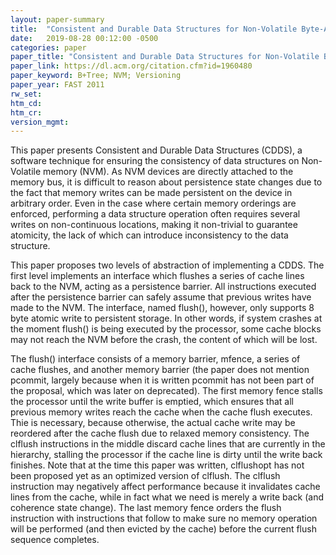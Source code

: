```yaml
---
layout: paper-summary
title:  "Consistent and Durable Data Structures for Non-Volatile Byte-Addressable Memory"
date:   2019-08-28 00:12:00 -0500
categories: paper
paper_title: "Consistent and Durable Data Structures for Non-Volatile Byte-Addressable Memory"
paper_link: https://dl.acm.org/citation.cfm?id=1960480
paper_keyword: B+Tree; NVM; Versioning
paper_year: FAST 2011
rw_set: 
htm_cd: 
htm_cr: 
version_mgmt: 
---
```


This paper presents Consistent and Durable Data Structures (CDDS), a software technique for ensuring the consistency
of data structures on Non-Volatile memory (NVM). As NVM devices are directly attached to the memory bus, it is 
difficult to reason about persistence state changes due to the fact that memory writes can be made persistent on the device 
in arbitrary order. Even in the case where certain memory orderings are enforced, performing a data structure operation
often requires several writes on non-continuous locations, making it non-trivial to guarantee atomicity, the lack of 
which can introduce inconsistency to the data structure. 

This paper proposes two levels of abstraction of implementing a CDDS. The first level implements an interface which flushes
a series of cache lines back to the NVM, acting as a persistence barrier. All instructions executed after the persistence
barrier can safely assume that previous writes have made to the NVM. The interface, named flush(), however, only supports
8 byte atomic write to persistent storage. In other words, if system crashes at the moment flush() is being executed 
by the processor, some cache blocks may not reach the NVM before the crash, the content of which will be lost. 

The flush() interface consists of a memory barrier, mfence, a series of cache flushes, and another memory barrier (the
paper does not mention pcommit, largely because when it is written pcommit has not been part of the proposal, which was
later on deprecated). The first memory fence stalls the processor until the write buffer is emptied, which ensures that 
all previous memory writes reach the cache when the cache flush executes. Thie is necessary, because otherwise, the actual 
cache write may be reordered after the cache flush due to relaxed memory consistency. The clflush instructions in the middle
discard cache lines that are currently in the hierarchy, stalling the processor if the cache line is dirty until the 
write back finishes. Note that at the time this paper was written, clflushopt has not been proposed yet as an optimized
version of clflush. The clflush instruction may negatively affect performance because it invalidates cache lines from the 
cache, while in fact what we need is merely a write back (and coherence state change). The last memory fence orders the flush
instruction with instructions that follow to make sure no memory operation will be performed (and then evicted by the cache) 
before the current flush sequence completes. 

